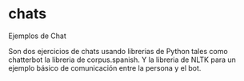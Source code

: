 # chats

Ejemplos de Chat

Son dos ejercicios de chats usando librerias de Python tales como chatterbot la libreria de corpus.spanish.
Y la libreria de NLTK para un ejemplo básico de comunicación entre la persona y el bot.
